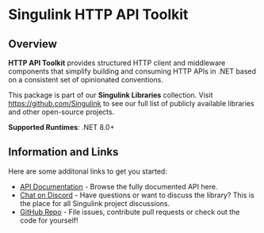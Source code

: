 <div class="article">

# Singulink HTTP API Toolkit

## Overview

**HTTP API Toolkit** provides structured HTTP client and middleware components that simplify building and consuming HTTP APIs in .NET based on a consistent set of opinionated conventions.

This package is part of our **Singulink Libraries** collection. Visit https://github.com/Singulink to see our full list of publicly available libraries and other open-source projects.

**Supported Runtimes**: .NET 8.0+

## Information and Links

Here are some additonal links to get you started:

- [API Documentation](api/Singulink.Net.Http.Api.yml) - Browse the fully documented API here.
- [Chat on Discord](https://discord.gg/EkQhJFsBu6) - Have questions or want to discuss the library? This is the place for all Singulink project discussions.
- [GitHub Repo](https://github.com/Singulink/Singulink.Net.Http.Api) - File issues, contribute pull requests or check out the code for yourself!

</div>
